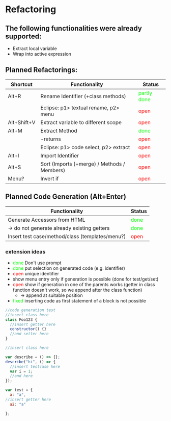 # Refactoring
## The following functionalities were already supported:

+ Extract local variable    
+ Wrap into active expression 


## Planned Refactorings:

| Shortcut       | Functionality    	                          | Status 	          |
|----------------|--------------------------------------------- |------------------	|
| Alt+R          | Rename Identifier (+class methods)  	        | <span style="color:lime">partly done</span>| 
|                | Eclipse: p1> textual rename, p2> menu        | <span style="color:red">open</span>|
| Alt+Shift+V    | Extract variable to different scope	        | <span style="color:red">open</span>|   
| Alt+M          | Extract Method 	                            | <span style="color:lime">done</span>|
|                | -returns                                     | <span style="color:red">open</span>|
|                | Eclipse: p1> code select, p2> extract        | <span style="color:red">open</span>|
| Alt+I          | Import Identifier	                          | <span style="color:red">open</span>| 
| Alt+S          | Sort	(Imports (+merge) / Methods / Members)  | <span style="color:red">open</span>|
| Menu?          | Invert if                                    | <span style="color:red">open</span>|



## Planned Code Generation (Alt+Enter)


| Functionality    	                              | Status 	                           |
|-------------------------------------------------|------------------------------------|
| Generate Accessors from HTML  	                | <span style="color:lime">done</span>|
|-> do not generate already existing getters      | <span style="color:lime">done</span>|
| Insert test case/method/class (templates/menu?) | <span style="color:red">open</span> |   


### extension ideas
+ <span style="color:lime">done</span> Don't use prompt
+ <span style="color:lime">done</span> put selection on generated code (e.g. identifier)
+ <span style="color:red">open</span> unique identifier
+ show menu entry only if generation is possible (done for test/get/set)
+ <span style="color:red">open</span> show if generation in one of the parents works (getter in class function doesn't work, so we append after the class function)
  + -> append at suitable position
+ <span style="color:lime">fixed</span> inserting code as first statement of a block is not possible


```javascript
//code generation test
//insert class here
class Foo123 {
  //insert getter here
  constructor() {}
  //and setter here
}

//insert class here

var describe = () => {};
describe("hi", () => {
  //insert testcase here
  var i = 1;
  //and here
});

var test = {
  a: "a",
//insert getter here
  a2: "a"

};
```